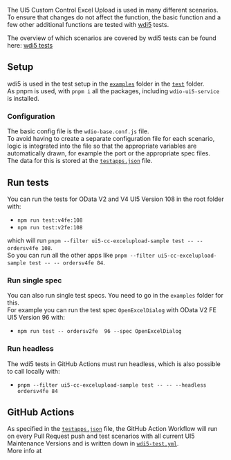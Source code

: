 The UI5 Custom Control Excel Upload is used in many different scenarios.  
To ensure that changes do not affect the function, the basic function and a few other additional functions are tested with [wdi5](https://github.com/ui5-community/wdi5) tests.

The overview of which scenarios are covered by wdi5 tests can be found here: [wdi5 tests](../SupportVersions.md#wdi5-tests)

## Setup

wdi5 is used in the test setup in the [`examples`](https://github.com/marianfoo/ui5-cc-excelUpload/tree/main/examples) folder in the [`test`](https://github.com/marianfoo/ui5-cc-excelUpload/tree/main/examples/test) folder.  
As pnpm is used, with `pnpm i` all the packages, including `wdio-ui5-service` is installed.  

### Configuration

The basic config file is the `wdio-base.conf.js` file.  
To avoid having to create a separate configuration file for each scenario, logic is integrated into the file so that the appropriate variables are automatically drawn, for example the port or the appropriate spec files.  
The data for this is stored at the [`testapps.json`](https://github.com/marianfoo/ui5-cc-excelUpload/blob/main/dev/testapps.json) file.

## Run tests

You can run the tests for OData V2 and V4 UI5 Version 108 in the root folder with:

- `npm run test:v4fe:108`
- `npm run test:v2fe:108`

which will run `pnpm --filter ui5-cc-excelupload-sample test -- -- ordersv4fe 108`.  
So you can run all the other apps like `pnpm --filter ui5-cc-excelupload-sample test -- -- ordersv4fe 84`.  

### Run single spec

You can also run single test specs. You need to go in the `examples` folder for this.  
For example you can run the test spec `OpenExcelDialog` with OData V2 FE UI5 Version 96 with:  

- `npm run test -- ordersv2fe  96 --spec OpenExcelDialog`

### Run headless

The wdi5 tests in GitHub Actions must run headless, which is also possible to call locally with: 

- `pnpm --filter ui5-cc-excelupload-sample test -- -- --headless ordersv4fe 84`


## GitHub Actions

As specified in the [`testapps.json`](https://github.com/marianfoo/ui5-cc-excelUpload/blob/main/dev/testapps.json) file, the GitHub Action Workflow will run on every Pull Request push and test scenarios with all current UI5 Maintenance Versions and is written down in [`wdi5-test.yml`](https://github.com/marianfoo/ui5-cc-excelUpload/blob/main/.github/workflows/wdi5-test.yml).  
More info at 